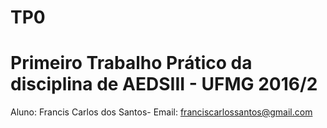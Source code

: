 # TP0
# Primeiro Trabalho Prático da disciplina de AEDSIII - UFMG 2016/2
Aluno: Francis Carlos dos Santos- 
Email: franciscarlossantos@gmail.com
